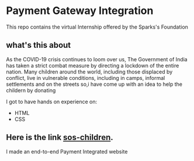 # Payment Gateway Integration
This repo contains the virtual Internship offered by the Sparks's Foundation
## what's this about
As the COVID-19 crisis continues to loom over us, The Government of India has taken a strict combat measure by directing a lockdown of the entire nation.
Many children around the world, including those displaced by conflict, live in vulnerable conditions, including in camps, informal settlements and on the streets
so,i have come up with an idea to help the childern by donating

I got to have hands on experience on:

* HTML
* CSS

 ## Here is the link [sos-children](nithin077.github.io/sos-children/).

I made an end-to-end Payment Integrated website
